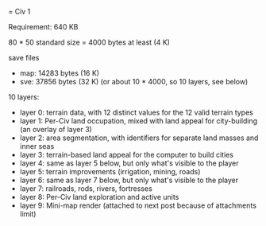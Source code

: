 
= Civ 1

Requirement: 640 KB

80 * 50 standard size = 4000 bytes at least (4 K)

save files

- map: 14283 bytes (16 K)
- sve: 37856 bytes (32 K) (or about 10 * 4000, so 10 layers, see below)

10 layers:

- layer 0: terrain data, with 12 distinct values for the 12 valid terrain types
- layer 1: Per-Civ land occupation, mixed with land appeal for city-building (an overlay of layer 3)
- layer 2: area segmentation, with identifiers for separate land masses and inner seas
- layer 3: terrain-based land appeal for the computer to build cities
- layer 4: same as layer 5 below, but only what's visible to the player
- layer 5: terrain improvements (irrigation, mining, roads)
- layer 6: same as layer 7 below, but only what's visible to the player
- layer 7: railroads, rods, rivers, fortresses
- layer 8: Per-Civ land exploration and active units
- layer 9: Mini-map render (attached to next post because of attachments limit)

